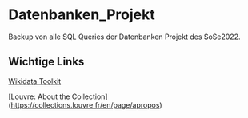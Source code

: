 # Datenbanken_Projekt
Backup von alle SQL Queries der Datenbanken Projekt des SoSe2022.

## Wichtige Links

[Wikidata Toolkit](https://www.mediawiki.org/wiki/Wikidata_Toolkit)

[Louvre: About the Collection] (https://collections.louvre.fr/en/page/apropos)









